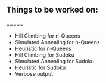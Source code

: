 ## Things to be worked on:
=====
* Hill Climbing for n-Queens
* Simulated Annealing for n-Queens
* Heuristic for n-Queens
* Hill Climbing for Sudoku
* Simulated Annealing for Sudoku
* Heuristic for Sudoku
* Verbose output

